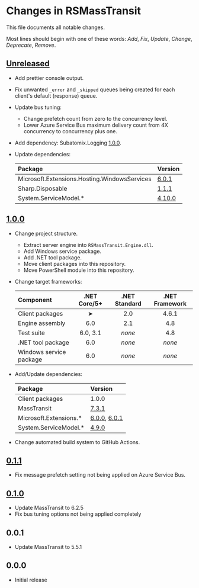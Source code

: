 # Changes in RSMassTransit
This file documents all notable changes.

Most lines should begin with one of these words:
*Add*, *Fix*, *Update*, *Change*, *Deprecate*, *Remove*.

<!--
## [Unreleased](https://github.com/sharpjs/RSMassTransit/compare/release/1.1.0...HEAD)
(none)
-->

## [Unreleased](https://github.com/sharpjs/RSMassTransit/compare/release/1.0.0...HEAD)
<!--
## [1.1.0](https://github.com/sharpjs/RSMassTransit/compare/v1.0.0...release/1.1.0)
-->
- Add prettier console output.
- Fix unwanted `_error` and `_skipped` queues being created for each client's
  default (response) queue.
- Update bus tuning:
  - Change prefetch count from zero to the concurrency level.
  - Lower Azure Service Bus maximum delivery count from 4X concurrency to
    concurrency plus one.
- Add dependency: Subatomix.Logging [1.0.0](https://github.com/sharpjs/Subatomix.Logging).
- Update dependencies:

  Package                                      | Version
  :--------------------------------------------|:-----------------
  Microsoft.Extensions.Hosting.WindowsServices | [6.0.1](https://github.com/dotnet/core/blob/main/release-notes/6.0/6.0.10/6.0.10.md)
  Sharp.Disposable                             | [1.1.1](https://github.com/sharpjs/Sharp.Disposable/releases/tag/release/1.1.1)
  System.ServiceModel.*                        | [4.10.0](https://github.com/dotnet/wcf/releases/tag/v3.4.0-rtm)

## [1.0.0](https://github.com/sharpjs/RSMassTransit/compare/v0.1.1...release/1.0.0)
- Change project structure.
  - Extract server engine into `RSMassTransit.Engine.dll`.
  - Add Windows service package.
  - Add .NET tool package.
  - Move client packages into this repository.
  - Move PowerShell module into this repository.

- Change target frameworks:

  Component               | .NET Core/5+ | .NET Standard | .NET Framework
  :-----------------------|:------------:|:-------------:|:--------------:
  Client packages         | ➤            | 2.0           | 4.6.1
  Engine assembly         | 6.0          | 2.1           | 4.8
  Test suite              | 6.0, 3.1     | *none*        | 4.8
  .NET tool package       | 6.0          | *none*        | *none*
  Windows service package | 6.0          | *none*        | *none*

- Add/Update dependencies:

  Package                     | Version
  :---------------------------|:-----------------
  Client packages             | 1.0.0
  MassTransit                 | [7.3.1](https://masstransit-project.com/releases/)
  Microsoft.Extensions.*      | [6.0.0](https://github.com/dotnet/core/blob/main/release-notes/6.0/6.0.0/6.0.0.md), [6.0.1](https://github.com/dotnet/core/blob/main/release-notes/6.0/6.0.2/6.0.2.md)
  System.ServiceModel.*       | [4.9.0](https://github.com/dotnet/wcf/releases/tag/v3.3.0-rtm)

- Change automated build system to GitHub Actions.

## [0.1.1](https://github.com/sharpjs/RSMassTransit/compare/v0.1.0...v0.1.1)
- Fix message prefetch setting not being applied on Azure Service Bus.

## [0.1.0](https://github.com/sharpjs/RSMassTransit/tree/v0.1.0)
- Update MassTransit to 6.2.5
- Fix bus tuning options not being applied completely

## 0.0.1
- Update MassTransit to 5.5.1

## 0.0.0
- Initial release

<!--
  Copyright 2022 Jeffrey Sharp

  Permission to use, copy, modify, and distribute this software for any
  purpose with or without fee is hereby granted, provided that the above
  copyright notice and this permission notice appear in all copies.

  THE SOFTWARE IS PROVIDED "AS IS" AND THE AUTHOR DISCLAIMS ALL WARRANTIES
  WITH REGARD TO THIS SOFTWARE INCLUDING ALL IMPLIED WARRANTIES OF
  MERCHANTABILITY AND FITNESS. IN NO EVENT SHALL THE AUTHOR BE LIABLE FOR
  ANY SPECIAL, DIRECT, INDIRECT, OR CONSEQUENTIAL DAMAGES OR ANY DAMAGES
  WHATSOEVER RESULTING FROM LOSS OF USE, DATA OR PROFITS, WHETHER IN AN
  ACTION OF CONTRACT, NEGLIGENCE OR OTHER TORTIOUS ACTION, ARISING OUT OF
  OR IN CONNECTION WITH THE USE OR PERFORMANCE OF THIS SOFTWARE.
-->
